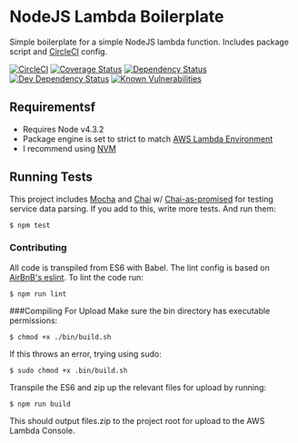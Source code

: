 NodeJS Lambda Boilerplate
========================================
Simple boilerplate for a simple NodeJS lambda function. Includes package script and [CircleCI](https://circleci.com) config.

[![CircleCI](https://circleci.com/gh/chrisdevwords/node-lambda-boilerplate/tree/master.svg?style=shield)](https://circleci.com/gh/chrisdevwords/node-lambda-boilerplate/tree/master)
[![Coverage Status](https://coveralls.io/repos/github/chrisdevwords/node-lambda-boilerplate/badge.svg?branch=master)](https://coveralls.io/github/chrisdevwords/node-lambda-boilerplate?branch=master)
[![Dependency Status](https://david-dm.org/chrisdevwords/node-lambda-boilerplate.svg)](https://david-dm.org/chrisdevwords/node-lambda-boilerplate)
[![Dev Dependency Status](https://david-dm.org/chrisdevwords/node-lambda-boilerplate/dev-status.svg)](https://david-dm.org/chrisdevwords/node-lambda-boilerplate?type=dev)
[![Known Vulnerabilities](https://snyk.io/test/github/chrisdevwords/node-lambda-boilerplate/badge.svg)](https://snyk.io/test/github/chrisdevwords/node-lambda-boilerplate)


Requirementsf
------------
* Requires Node v4.3.2 
* Package engine is set to strict to match [AWS Lambda Environment](https://aws.amazon.com/blogs/compute/node-js-4-3-2-runtime-now-available-on-lambda/)
* I recommend using [NVM](https://github.com/creationix/nvm)

## Running Tests
This project includes [Mocha](https://mochajs.org/) and [Chai](http://chaijs.com/) w/ [Chai-as-promised](https://www.npmjs.com/package/chai-as-promised) for testing service data parsing. If you add to this, write more tests. And run them:
````
$ npm test
````

### Contributing
All code is transpiled from ES6 with Babel. The lint config is based on [AirBnB's eslint](https://www.npmjs.com/package/eslint-config-airbnb).
To lint the code run:
```
$ npm run lint
```

###Compiling For Upload
Make sure the bin directory has executable permissions:
````
$ chmod +x ./bin/build.sh
````
If this throws an error, trying using sudo:
```
$ sudo chmod +x .bin/build.sh
```

Transpile the ES6 and zip up the relevant files for upload by running:
````
$ npm run build
````
This should output files.zip to the project root for upload to the AWS Lambda Console.
